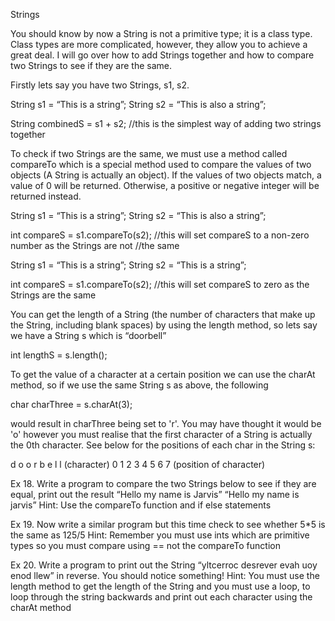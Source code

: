 Strings

You should know by now a String is not a primitive type; it is a class type.  Class types are more complicated, however, they allow you to achieve a great deal.  I will go over how to add Strings together and how to compare two Strings to see if they are the same.

Firstly lets say you have two Strings, s1, s2.

String s1 = “This is a string”;
String s2 = “This is also  a string”;

String combinedS = s1 + s2;
//this is the simplest way of adding two strings together

To check if two Strings are the same, we must use a method called compareTo which is a special method used to compare the values of two objects (A String is actually an object).
If the values of two objects match, a value of 0 will be returned. Otherwise, a positive or negative integer will be returned instead.

String s1 = “This is a string”;
String s2 = “This is also  a string”;

int compareS = s1.compareTo(s2);
//this will set compareS to a non-zero number as the Strings are not //the same

String s1 = “This is a string”;
String s2 = “This is a string”;

int compareS = s1.compareTo(s2);
//this will set compareS to zero as the Strings are the same

You can get the length of a String (the number of characters that make up the String, including blank spaces) by using the length method, so lets say we have a String s which is “doorbell”

int lengthS = s.length();

To get the value of a character at a certain position we can use the charAt method, so if we use the same String s as above, the following

char charThree = s.charAt(3);

would result in charThree being set to 'r'.  You may have thought it would be 'o' however you must realise that the first character of a String is actually the 0th character.  See below for the positions of each char in the String s:

d	o	o	r	b	e	l	l 	(character)
0 	1	2	3	4	5	6	7 	(position of character)


Ex 18. Write a program to compare the two Strings below to see if they are equal, print out the result
“Hello my name is Jarvis”
“Hello my name is jarvis”
Hint: Use the compareTo function and if else statements

Ex 19. Now write a similar program but this time check to see whether 5*5 is the same as 125/5
Hint: Remember you must use ints which are primitive types so you must compare using == not the compareTo function

Ex 20. Write a program to print out the String “yltcerroc desrever evah uoy enod llew” in reverse. You should notice something!
Hint: You must use the length method to get the length of the String and you must use a loop, to loop through the string backwards and print out each character using the charAt method

